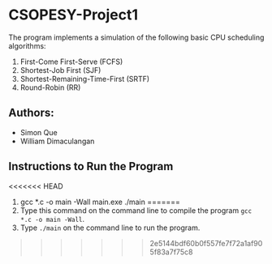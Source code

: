 # CSOPESY-Project1
The program implements a simulation of the following basic CPU scheduling algorithms:
1. First-Come First-Serve (FCFS)
2. Shortest-Job First (SJF)
3. Shortest-Remaining-Time-First (SRTF)
4. Round-Robin (RR)

## Authors:
- Simon Que
- William Dimaculangan

## Instructions to Run the Program
<<<<<<< HEAD
1. gcc *.c -o main -Wall
main.exe
./main
=======
1. Type this command on the command line to compile the program `gcc *.c -o main -Wall`.
2. Type `./main` on the command line to run the program.
>>>>>>> 2e5144bdf60b0f557fe7f72a1af905f83a7f75c8
